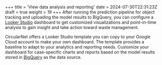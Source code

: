 +++
title = 'View data analysis and reporting'
date = 2024-07-30T22:31:23Z
draft = true
weight = 19
+++
After running the prediction pipeline for object tracking and uploading the model results to BigQuery, you can configure a [Looker Studio](https://cloud.google.com/looker-studio) dashboard to get customized visualizations and point-in-time analysis to gain insight and take action toward waste management.

CircularNet offers a Looker Studio template you can copy to your Google Cloud account to make your own dashboard. The template provides a baseline to adapt to your analytics and reporting needs. Customize your dashboard for case-specific charts and reports based on the model results stored in [BigQuery](https://cloud.google.com/bigquery/docs/introduction) as the data source.